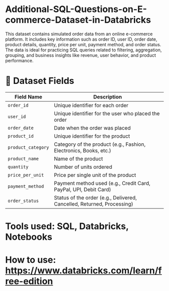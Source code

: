 # Additional-SQL-Questions-on-E-commerce-Dataset-in-Databricks

This dataset contains simulated order data from an online e-commerce platform. It includes key information such as order ID, user ID, order date, product details, quantity, price per unit, payment method, and order status. The data is ideal for practicing SQL queries related to filtering, aggregation, grouping, and business insights like revenue, user behavior, and product performance.

# 📄 Dataset Fields

| Field Name         | Description                                                            |
| ------------------ | ---------------------------------------------------------------------- |
| `order_id`         | Unique identifier for each order                                       |
| `user_id`          | Unique identifier for the user who placed the order                    |
| `order_date`       | Date when the order was placed                                         |
| `product_id`       | Unique identifier for the product                                      |
| `product_category` | Category of the product (e.g., Fashion, Electronics, Books, etc.)      |
| `product_name`     | Name of the product                                                    |
| `quantity`         | Number of units ordered                                                |
| `price_per_unit`   | Price per single unit of the product                                   |
| `payment_method`   | Payment method used (e.g., Credit Card, PayPal, UPI, Debit Card)       |
| `order_status`     | Status of the order (e.g., Delivered, Cancelled, Returned, Processing) |


# Tools used: SQL, Databricks, Notebooks

# How to use: https://www.databricks.com/learn/free-edition
